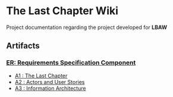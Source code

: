 # **The Last Chapter Wiki**

Project documentation regarding the project developed for **LBAW**

## **Artifacts**

### [ER: Requirements Specification Component](FirstDelivery.md)

* [A1 : The Last Chapter]()
* [A2 : Actors and User Stories]()
* [A3 : Information Architecture]()
